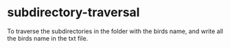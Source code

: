 # subdirectory-traversal
To traverse the subdirectories in the folder with the birds name, and write all the birds name in the txt file.
